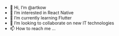 - 👋 Hi, I’m @artkow
- 👀 I’m interested in React Native
- 🌱 I’m currently learning Flutter
- 💞️ I’m looking to collaborate on new IT technologies
- 📫 How to reach me ...

<!---
artkow/artkow is a ✨ special ✨ repository because its `README.md` (this file) appears on your GitHub profile.
You can click the Preview link to take a look at your changes.
--->
